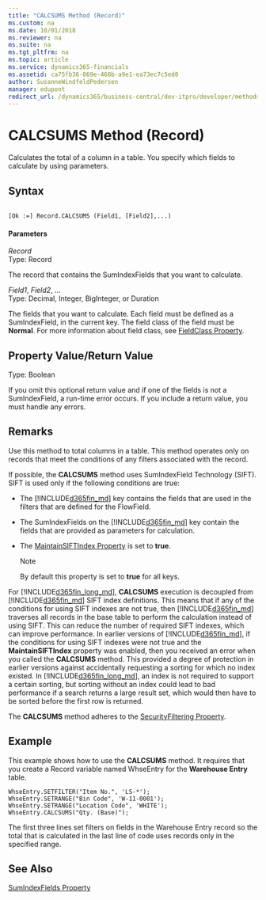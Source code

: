 ```yaml
---
title: "CALCSUMS Method (Record)"
ms.custom: na
ms.date: 10/01/2018
ms.reviewer: na
ms.suite: na
ms.tgt_pltfrm: na
ms.topic: article
ms.service: dynamics365-financials
ms.assetid: ca75fb36-869e-468b-a9e1-ea73ec7c5ed0
author: SusanneWindfeldPedersen
manager: edupont
redirect_url: /dynamics365/business-central/dev-itpro/developer/methods-auto/al-method-reference
---
```


 

# CALCSUMS Method (Record)
Calculates the total of a column in a table. You specify which fields to calculate by using parameters.  

## Syntax  

```  

[Ok :=] Record.CALCSUMS (Field1, [Field2],...)  
```  

#### Parameters  
 *Record*  
 Type: Record  

 The record that contains the SumIndexFields that you want to calculate.  

 *Field1*, *Field2*, …  
 Type: Decimal, Integer, BigInteger, or Duration  

 The fields that you want to calculate. Each field must be defined as a SumIndexField, in the current key. The field class of the field must be **Normal**. For more information about field class, see [FieldClass Property](../properties/devenv-fieldclass-property.md).  

## Property Value/Return Value  
 Type: Boolean  

 If you omit this optional return value and if one of the fields is not a SumIndexField, a run-time error occurs. If you include a return value, you must handle any errors.  

## Remarks  
 Use this method to total columns in a table. This method operates only on records that meet the conditions of any filters associated with the record.  

 If possible, the **CALCSUMS** method uses SumIndexField Technology \(SIFT\). SIFT is used only if the following conditions are true:  

-   The [!INCLUDE[d365fin_md](../includes/d365fin_md.md)] key contains the fields that are used in the filters that are defined for the FlowField.  

-   The SumIndexFields on the [!INCLUDE[d365fin_md](../includes/d365fin_md.md)] key contain the fields that are provided as parameters for calculation.  

-   The [MaintainSIFTIndex Property](../properties/devenv-maintainsift-index-property.md) is set to **true**.  

    > [!NOTE]  
    >  By default this property is set to **true** for all keys.  

 For [!INCLUDE[d365fin_long_md](../includes/d365fin_long_md.md)], **CALCSUMS** execution is decoupled from [!INCLUDE[d365fin_md](../includes/d365fin_md.md)] SIFT index definitions. This means that if any of the conditions for using SIFT indexes are not true, then [!INCLUDE[d365fin_md](../includes/d365fin_md.md)] traverses all records in the base table to perform the calculation instead of using SIFT. This can reduce the number of required SIFT indexes, which can improve performance. In earlier versions of [!INCLUDE[d365fin_md](../includes/d365fin_md.md)], if the conditions for using SIFT indexes were not true and the **MaintainSIFTIndex** property was enabled, then you received an error when you called the **CALCSUMS** method. This provided a degree of protection in earlier versions against accidentally requesting a sorting for which no index existed. In [!INCLUDE[d365fin_long_md](../includes/d365fin_long_md.md)], an index is not required to support a certain sorting, but sorting without an index could lead to bad performance if a search returns a large result set, which would then have to be sorted before the first row is returned.  

 The **CALCSUMS** method adheres to the [SecurityFiltering Property](../properties/devenv-securityfiltering-property.md). <!-- For more information about security filters, see [Record-Level Security](Record-Level-Security.md). -->

## Example  
 This example shows how to use the **CALCSUMS** method. It requires that you create a Record variable named WhseEntry for the **Warehouse Entry** table.  

```  
WhseEntry.SETFILTER("Item No.", 'LS-*');  
WhseEntry.SETRANGE("Bin Code", 'W-11-0001');  
WhseEntry.SETRANGE("Location Code", 'WHITE');  
WhseEntry.CALCSUMS("Qty. (Base)");  
```  

 The first three lines set filters on fields in the Warehouse Entry record so the total that is calculated in the last line of code uses records only in the specified range.  

## See Also  
 [SumIndexFields Property](../properties/devenv-SumIndexFields-Property.md)
